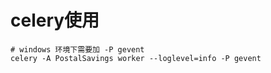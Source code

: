 

# celery使用
```shell
# windows 环境下需要加 -P gevent
celery -A PostalSavings worker --loglevel=info -P gevent

```